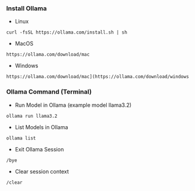 ### Install Ollama
- Linux
```
curl -fsSL https://ollama.com/install.sh | sh
```
- MacOS
```
https://ollama.com/download/mac
```
- Windows
```
https://ollama.com/download/mac](https://ollama.com/download/windows
```
### Ollama Command (Terminal)
- Run Model in Ollama (example model llama3.2)
```
ollama run llama3.2
```
- List Models in Ollama
```
ollama list
```
- Exit Ollama Session
```
/bye
```
- Clear session context
```
/clear
```
